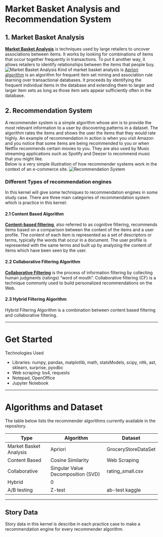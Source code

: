 # Market Basket Analysis and Recommendation System
## 1. Market Basket Analysis
[**Market Basket Analysis**](https://towardsdatascience.com/a-gentle-introduction-on-market-basket-analysis-association-rules-fa4b986a40ce#targetText=Market%20Basket%20Analysis%20is%20one,the%20items%20that%20people%20buy) is techniques used by large retailers to uncover associations between items. It works by looking for combinations of items that occur together frequently in transactions. To put it another way, it allows retailers to identify relationships between the items that people buy.
![Market Basket Analysis](https://miro.medium.com/max/1067/1*--iUPe_DtzKdongjqZ2lOg.png)
Kind of market basket analysis is [Apriori algorithm](https://en.wikipedia.org/wiki/Apriori_algorithm#targetText=Apriori%20is%20an%20algorithm%20for,sufficiently%20often%20in%20the%20database.) is an algorithm for frequent item set mining and association rule learning over transactional databases. It proceeds by identifying the frequent individual items in the database and extending them to larger and larger item sets as long as those item sets appear sufficiently often in the database.
## 2. Recommendation System
A recommender system is a simple algorithm whose aim is to provide the most relevant information to a user by discovering patterns in a dataset. The algorithm rates the items and shows the user the items that they would rate highly. An example of recommendation in action is when you visit Amazon and you notice that some items are being recommended to you or when Netflix recommends certain movies to you. They are also used by Music streaming applications such as Spotify and Deezer to recommend music that you might like.<br>
Below is a very simple illustration of how recommender systems work in the context of an e-commerce site.
![Recommendation System](https://miro.medium.com/max/1200/1*yYFoZKYpp7MT_iAqoE1lRw.png)
### Different Types of recommendation engines
In this kernel will give some techniques to recommendation engines in some study case. There are three main categories of recommendation system which is practice in this kernel:
#### 2.1 Content Based Algorithm
[**Content-based filtering**](http://recommender-systems.org/content-based-filtering/#targetText=The%20user%20profile%20is%20represented,be%20assigned%20automatically%20or%20manually.), also referred to as cognitive filtering, recommends items based on a comparison between the content of the items and a user profile. The content of each item is represented as a set of descriptors or terms, typically the words that occur in a document. The user profile is represented with the same terms and built up by analyzing the content of items which have been seen by the user.
#### 2.2 Collaborative Filtering Algorithm
[**Collaborative Filtering**](https://www.techopedia.com/definition/1439/collaborative-filtering-cf#targetText=Collaborative%20filtering%20(CF)%20is%20a,%2C%20LastFM%2C%20Delicious%20and%20StumbleUpon.) is the process of information filtering by collecting human judgments (ratings) “word of mouth”. Collaborative filtering (CF) is a technique commonly used to build personalized recommendations on the Web.
#### 2.3 Hybrid Filtering Algorithm
Hybrid Filtering Algorithm is a combination between content based filtering and collaborative filtering.

---
# Get Started
Technologies Used
- Libraries: numpy, pandas, matplotlib, math, statsModels, scipy, nltk, ast, sklearn, surprise, pyodbc
- Web scraping: bs4, requests
- Notepad, OpenOffice 
- Jupyter Notebook
---
# Algorithms and Dataset
The table below lists the recommender algorithms currently available in the repository. 

Type                  | Algorithm                         | Dataset             
----------------------|-----------------------------------|---------------------
Market Basket Analysis| Apriori                           | GroceryStoreDataSet 
Content Based         | Cosine Similarity                 | Web Scraping        
Collaborative         | Singular Value Decomposition (SVD)| rating_small.csv    
Hybrid                |           0                       |                     
A/B testing           | Z-test                            | ab-test kaggle      

---
## Story Data
Story data in this kernel is describe in each practice case to make a recommendation engine for every recommender algorithm.
